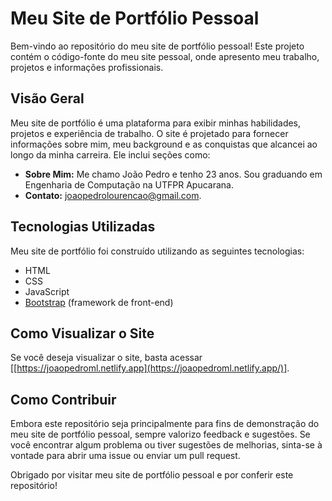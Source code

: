 # Meu Site de Portfólio Pessoal

Bem-vindo ao repositório do meu site de portfólio pessoal! Este projeto contém o código-fonte do meu site pessoal, onde apresento meu trabalho, projetos e informações profissionais.

## Visão Geral

Meu site de portfólio é uma plataforma para exibir minhas habilidades, projetos e experiência de trabalho. O site é projetado para fornecer informações sobre mim, meu background e as conquistas que alcancei ao longo da minha carreira. Ele inclui seções como:

- **Sobre Mim:** Me chamo João Pedro e tenho 23 anos. Sou graduando em Engenharia de Computação na UTFPR Apucarana.
- **Contato:** joaopedrolourencao@gmail.com.

## Tecnologias Utilizadas

Meu site de portfólio foi construído utilizando as seguintes tecnologias:

- HTML
- CSS
- JavaScript
- [Bootstrap](https://getbootstrap.com) (framework de front-end)

## Como Visualizar o Site

Se você deseja visualizar o site, basta acessar [[https://joaopedroml.netlify.app](https://joaopedroml.netlify.app/)].

## Como Contribuir

Embora este repositório seja principalmente para fins de demonstração do meu site de portfólio pessoal, sempre valorizo feedback e sugestões. Se você encontrar algum problema ou tiver sugestões de melhorias, sinta-se à vontade para abrir uma issue ou enviar um pull request.

Obrigado por visitar meu site de portfólio pessoal e por conferir este repositório!
